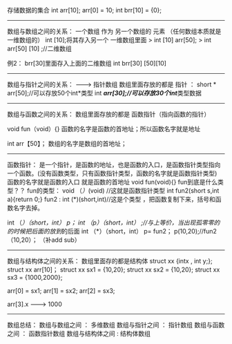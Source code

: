 存储数据的集合
	int arr[10];   arr[0] = 10; int brr[10] = {0};

--------------------------
数组与数组之间的关系：
		一个数组 作为 另一个数组的 元素
			（任何数组本质就是一维数组的）
		int [10];将其存入另一个 一维数组里面
		> int [10]  arr[50];
		> int arr[50] [10] ;//二维数组

例2：
		brr[30]里面存入上面的二维数组
		int brr[30] \[50]\[10]

------------------------------
数组与指针之间的关系： ---> 指针数组
	数组里面存放的都是 指针 ：
		short * arr[50];//可以存放50个int*类型
		int ***arr[30];//可以存放30个int***类型数据

-----------------------------
数组与函数之间的关系：
	数组里面存放的都是 函数指针（指向函数的指针）


void fun（void）{}
函数的名字是函数的首地址；所以函数名字就是地址

int arr【50】；
数组的名字是数组的首地址；

---------------------------
函数指针：
	是一个指针，是函数的地址，也是函数的入口，是函数指针类型指向一个函数。(没有函数类型，只有函数指针类型，函数的名字就是函数指针类型)
	函数的名字就是函数的入口 就是函数的首地址
		 void fun(void){}
		 fun到底是什么类型？？
			 fun的类型： void （*）*(void) //这就是函数指针类型
		int fun2(short s,int a){return 0;}
		fun2 : int (*)(short,int)//这是个类型 ，把函数复制下来，括号和函数名字去掉。

int （*）（short，int） p；
int （*p）（short，int） ;//与上等价，当出现孤零零的*的时候把后面的放到*的后面
int （*）（short，int） p= fun2；
p(10,20);//fun2（10,20）；
（补add sub）

---------------------------------
数组与结构体之间的关系：
	数组里面存的都是结构体 
	struct xx {intx , int y;};
	struct xx arr[10]；
	struct xx sx1 = {10,20};
	struct xx sx2 = {10,20};
	struct xx sx3 = {1000,2000};

arr[0] = sx1;
arr[1] = sx2;
arr[2] = sx3;

arr[3].x ---> 1000

--------------------------------
数组总结：
		数组与数组之间    ： 多维数组
		数组与指针之间    ： 指针数组
		数组与函数之间    ： 函数指针数组
		数组与结构体之间 :   结构体数组
		
